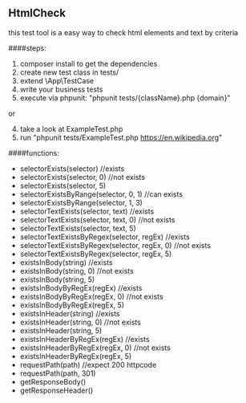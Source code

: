 ## HtmlCheck
this test tool is a easy way to check html elements and text by criteria

####steps:
1. composer install to get the dependencies
2. create new test class in tests/
3. extend \App\TestCase
4. write your business tests
5. execute via phpunit: "phpunit tests/{className}.php {domain}"

or

4. take a look at ExampleTest.php
5. run "phpunit tests/ExampleTest.php https://en.wikipedia.org"

####functions:
* selectorExists(selector) //exists
* selectorExists(selector, 0) //not exists
* selectorExists(selector, 5)
* selectorExistsByRange(selector, 0, 1) //can exists
* selectorExistsByRange(selector, 1, 3)
* selectorTextExists(selector, text) //exists
* selectorTextExists(selector, text, 0) //not exists
* selectorTextExists(selector, text, 5)
* selectorTextExistsByRegex(selector, regEx) //exists
* selectorTextExistsByRegex(selector, regEx, 0) //not exists
* selectorTextExistsByRegex(selector, regEx, 5)
* existsInBody(string) //exists
* existsInBody(string, 0) //not exists
* existsInBody(string, 5)
* existsInBodyByRegEx(regEx) //exists
* existsInBodyByRegEx(regEx, 0) //not exists
* existsInBodyByRegEx(regEx, 5)
* existsInHeader(string) //exists
* existsInHeader(string, 0) //not exists
* existsInHeader(string, 5)
* existsInHeaderByRegEx(regEx) //exists
* existsInHeaderByRegEx(regEx, 0) //not exists
* existsInHeaderByRegEx(regEx, 5)
* requestPath(path) //expect 200 httpcode
* requestPath(path, 301)
* getResponseBody()
* getResponseHeader()
